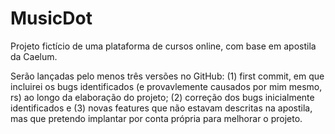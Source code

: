 # MusicDot
Projeto fictício de uma plataforma de cursos online, com base em apostila da Caelum. 

Serão lançadas pelo menos três versões no GitHub: (1) first commit, em que incluirei os bugs identificados (e provavlemente causados por mim mesmo, rs) ao longo da elaboração do projeto; (2) correção dos bugs inicialmente identificados e (3) novas features que não estavam descritas na apostila, mas que pretendo implantar por conta própria para melhorar o projeto.

